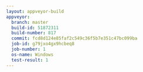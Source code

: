 ```yaml
---
layout: appveyor-build
appveyor:
  branch: master
  build-id: 51872311
  build-number: 817
  commit: fcd8d124e85faf2c549c36f5b7e351c47bc099ba
  job-id: g79jxo4gx9hcbeq8
  job-number: 1
  os-name: Windows
  test-result: 1
---
```

